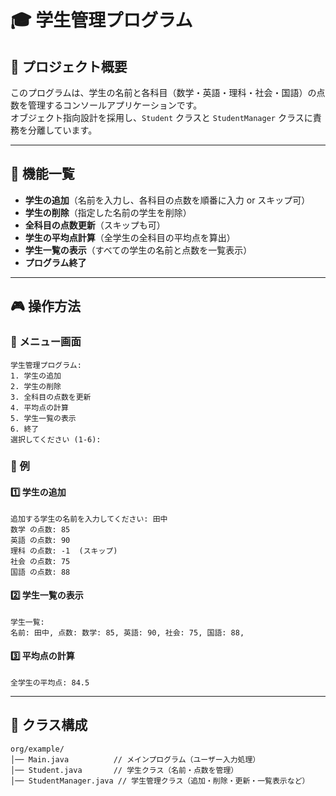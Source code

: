 # 🎓 学生管理プログラム

## 📖 プロジェクト概要
このプログラムは、学生の名前と各科目（数学・英語・理科・社会・国語）の点数を管理するコンソールアプリケーションです。  
オブジェクト指向設計を採用し、`Student` クラスと `StudentManager` クラスに責務を分離しています。

---

## 🚀 機能一覧
- **学生の追加**（名前を入力し、各科目の点数を順番に入力 or スキップ可）
- **学生の削除**（指定した名前の学生を削除）
- **全科目の点数更新**（スキップも可）
- **学生の平均点計算**（全学生の全科目の平均点を算出）
- **学生一覧の表示**（すべての学生の名前と点数を一覧表示）
- **プログラム終了**

---

## 🎮 操作方法
### **📌 メニュー画面**
```
学生管理プログラム:
1. 学生の追加
2. 学生の削除
3. 全科目の点数を更新
4. 平均点の計算
5. 学生一覧の表示
6. 終了
選択してください (1-6): 
```

### **📌 例**
#### **1️⃣ 学生の追加**
```
追加する学生の名前を入力してください: 田中
数学 の点数: 85
英語 の点数: 90
理科 の点数: -1  (スキップ)
社会 の点数: 75
国語 の点数: 88
```

#### **2️⃣ 学生一覧の表示**
```
学生一覧:
名前: 田中, 点数: 数学: 85, 英語: 90, 社会: 75, 国語: 88, 
```

#### **3️⃣ 平均点の計算**
```
全学生の平均点: 84.5
```

---

## 📌 クラス構成
```
org/example/
│── Main.java          // メインプログラム（ユーザー入力処理）
│── Student.java       // 学生クラス（名前・点数を管理）
│── StudentManager.java // 学生管理クラス（追加・削除・更新・一覧表示など）
```



